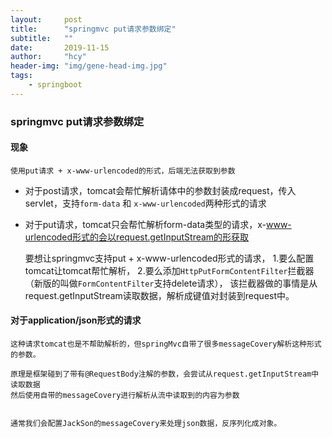 ```yaml
---
layout:     post
title:      "springmvc put请求参数绑定"
subtitle:   ""
date:       2019-11-15
author:     "hcy"
header-img: "img/gene-head-img.jpg"
tags:
    - springboot
---
```



### springmvc put请求参数绑定

#### 现象

	使用put请求 + x-www-urlencoded的形式，后端无法获取到参数


* 对于post请求，tomcat会帮忙解析请体中的参数封装成request，传入servlet，支持`form-data` 和 `x-www-urlencoded`两种形式的请求

* 对于put请求，tomcat只会帮忙解析form-data类型的请求，x-www-urlencoded形式的会以request.getInputStream的形获取



	要想让springmvc支持put + x-www-urlencoded形式的请求，
	1.要么配置tomcat让tomcat帮忙解析，
	2.要么添加`HttpPutFormContentFilter`拦截器（新版的叫做`FormContentFilter`支持delete请求），
	该拦截器做的事情是从request.getInputStream读取数据，解析成键值对封装到request中。


#### 对于application/json形式的请求

	这种请求tomcat也是不帮助解析的，但springMvc自带了很多messageCovery解析这种形式的参数。
	
	原理是框架碰到了带有@RequestBody注解的参数，会尝试从request.getInputStream中读取数据
	然后使用自带的messageCovery进行解析从流中读取到的内容为参数

	
	通常我们会配置JackSon的messageCovery来处理json数据，反序列化成对象。